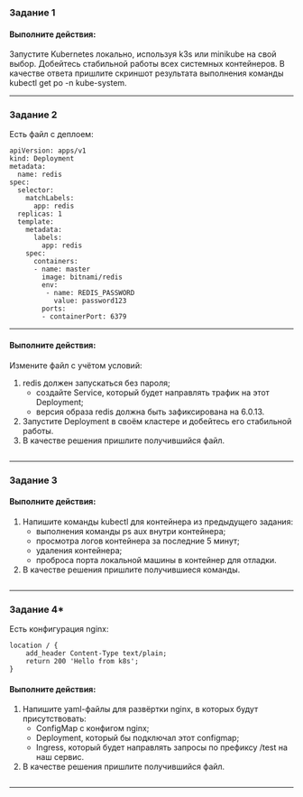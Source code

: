 ### Задание 1
#### Выполните действия:

Запустите Kubernetes локально, используя k3s или minikube на свой выбор.
Добейтесь стабильной работы всех системных контейнеров.
В качестве ответа пришлите скриншот результата выполнения команды kubectl get po -n kube-system.

---

### Задание 2
Есть файл с деплоем:

```
apiVersion: apps/v1
kind: Deployment
metadata:
  name: redis
spec:
  selector:
    matchLabels:
      app: redis
  replicas: 1
  template:
    metadata:
      labels:
        app: redis
    spec:
      containers:
      - name: master
        image: bitnami/redis
        env:
         - name: REDIS_PASSWORD
           value: password123
        ports:
        - containerPort: 6379
```
---
#### Выполните действия:

Измените файл с учётом условий:
1. redis должен запускаться без пароля;
   - создайте Service, который будет направлять трафик на этот Deployment;
   - версия образа redis должна быть зафиксирована на 6.0.13.
2. Запустите Deployment в своём кластере и добейтесь его стабильной работы.
3. В качестве решения пришлите получившийся файл.

```
```
---
### Задание 3
#### Выполните действия:

1. Напишите команды kubectl для контейнера из предыдущего задания:
   - выполнения команды ps aux внутри контейнера;
   - просмотра логов контейнера за последние 5 минут;
   - удаления контейнера;
   - проброса порта локальной машины в контейнер для отладки.
2. В качестве решения пришлите получившиеся команды.
```
```
---
### Задание 4*
Есть конфигурация nginx:
```
location / {
    add_header Content-Type text/plain;
    return 200 'Hello from k8s';
}
```
#### Выполните действия:

1. Напишите yaml-файлы для развёртки nginx, в которых будут присутствовать:
   - ConfigMap с конфигом nginx;
   - Deployment, который бы подключал этот configmap;
   - Ingress, который будет направлять запросы по префиксу /test на наш сервис.
2. В качестве решения пришлите получившийся файл.
```
```
---
